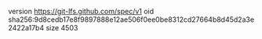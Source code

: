 version https://git-lfs.github.com/spec/v1
oid sha256:9d8cedb17e8f9897888e12ae506f0ee0be8312cd27664b8d45d2a3e2422a17b4
size 4503
